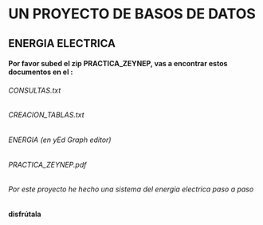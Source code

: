 # UN PROYECTO DE BASOS DE DATOS
## ENERGIA ELECTRICA
#### Por favor subed el zip PRACTICA_ZEYNEP, vas a encontrar estos documentos en el :
###### CONSULTAS.txt
###### CREACION_TABLAS.txt
###### ENERGIA (en yEd Graph editor)
###### PRACTICA_ZEYNEP.pdf
###### Por este proyecto he hecho una sistema del energia electrica paso a paso
#### disfrútala
